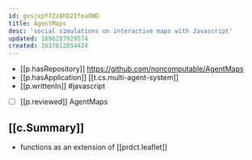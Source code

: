 ```yaml
---
id: gxsjxpY7Zz8hD2IfeaOWD
title: AgentMaps
desc: 'social simulations on interactive maps with Javascript'
updated: 1696287929574
created: 1637812854424
---
```




- [[p.hasRepository]] https://github.com/noncomputable/AgentMaps
- [[p.hasApplication]] [[t.cs.multi-agent-system]]
- [[p.writtenIn]] #javascript
- [ ] [[p.reviewed]] AgentMaps

## [[c.Summary]]

- functions as an extension of [[prdct.leaflet]]